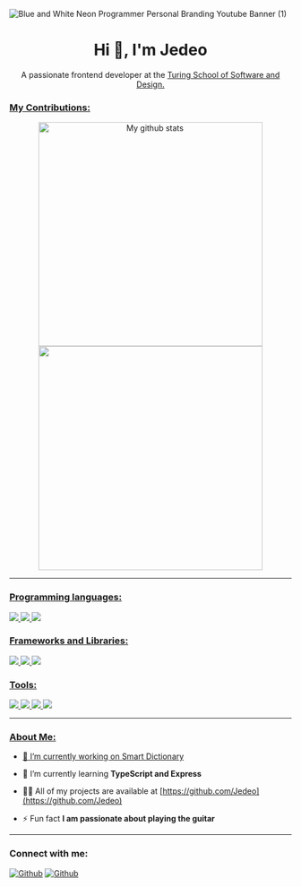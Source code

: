 ![Blue and White Neon Programmer Personal Branding Youtube Banner (1)](https://user-images.githubusercontent.com/16736352/200133754-26f7b687-6fb5-4b39-baeb-c09a9888115a.png)

<h1 align="center">Hi 👋, I'm Jedeo</h1>
<p align="center">A passionate frontend developer at the <a href="https://turing.edu/"/>Turing School of Software and Design.</p>

<h3> My Contributions: </h3>
 
 <p  align="center">
<img align="center" src="https://github-readme-stats.vercel.app/api?username=jedeo&show_icons=true&include_all_commits=true&theme=cobalt&hide_border=true" alt="My github stats" width=400px/> 

<img align="center" src="https://github-readme-stats.vercel.app/api/top-langs/?username=jedeo&layout=compact&theme=cobalt&hide_border=true"  width=400px/>


</p>

<hr>

<h3>Programming languages: </h3>

<p>

  <img src="https://img.shields.io/badge/HTML5-E34F26?style=for-the-badge&logo=html5&logoColor=white" />
  <img src="https://img.shields.io/badge/CSS3-1572B6?style=for-the-badge&logo=css3&logoColor=white" />
  <img src="https://img.shields.io/badge/JavaScript-323330?style=for-the-badge&logo=javascript&logoColor=F7DF1E" />
 <!--- <img src="https://img.shields.io/badge/TypeScript-007ACC?style=for-the-badge&logo=typescript&logoColor=white" /> --->
 
</p>

<h3>Frameworks and Libraries: </h3>
<p>
  <img src="https://img.shields.io/badge/React-20232A?style=for-the-badge&logo=react&logoColor=61DAFB" />
  <img src="https://img.shields.io/badge/Bootstrap-563D7C?style=for-the-badge&logo=bootstrap&logoColor=white" />
  <img src="https://img.shields.io/badge/react router-red?style=for-the-badge&logo=react router&logoColor=white" />
</p>

<h3> Tools: </h3>

<p>
  <img src="https://img.shields.io/badge/VisualStudio-007ACC?style=flat-square&logo=Visual Studio&logoColor=white" />
  <img src="https://img.shields.io/badge/Github-black?style=flat-square&logo=Github&logoColor=white" />
  <img src="https://img.shields.io/badge/Git-E34F26?style=flat-square&logo=Git&logoColor=white" />
  <img src="https://img.shields.io/badge/Webpack-0769AD?style=flat-square&logo=Webpack&logoColor=black" />
 </p>

<hr>
<h3 align="left">About Me:</h3>

- 🔭 I’m currently working on [Smart Dictionary](https://github.com/Jedeo/smartdictionary)

- 🌱 I’m currently learning **TypeScript and Express**

- 👨‍💻 All of my projects are available at [https://github.com/Jedeo](https://github.com/Jedeo)

- ⚡ Fun fact **I am passionate about playing the guitar**

<hr>
<h3 align="left">Connect with me:</h3>
<p align="left">
 
[<img alt="Github" src="https://img.shields.io/badge/GitHub-%2312100E.svg?&style=for-the-badge&logo=Github&logoColor=white" />](https://github.com/jedeo) [<img alt="Github" src="https://img.shields.io/badge/linkedin-%231DA1F2.svg?&style=for-the-badge&logo=linkedIn&logoColor=white" />](https://www.linkedin.com/in/jedeo/)
 
</p>





<!--
**Jedeo/Jedeo** is a ✨ _special_ ✨ repository because its `README.md` (this file) appears on your GitHub profile.

Here are some ideas to get you started:

- 🔭 I’m currently working on ...
- 🌱 I’m currently learning ...
- 👯 I’m looking to collaborate on ...
- 🤔 I’m looking for help with ...
- 💬 Ask me about ...
- 📫 How to reach me: ...
- 😄 Pronouns: ...
- ⚡ Fun fact: ...
-->

